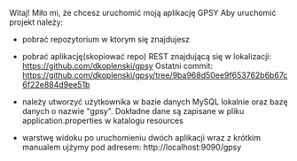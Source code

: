 Witaj!
Miło mi, że chcesz uruchomić moją aplikację GPSY
Aby uruchomić projekt należy: 
- pobrać repozytorium w ktorym się znajdujesz
- pobrać aplikację(skopiować repo) REST znajdującą się w lokalizacji:
https://github.com/dkoplenski/gpsy
Ostatni commit:
https://github.com/dkoplenski/gpsy/tree/9ba968d50ee9f653762b6b67c6f22e884d9ee51b

- należy utworzyć użytkownika w bazie danych MySQL lokalnie oraz bazę danych o nazwie "gpsy". Dokładne
dane są zapisane w pliku application.properties w katalogu resources

- warstwę widoku po uruchomieniu dwóch aplikacji wraz z krótkim manualem ujżymy pod adresem:
http://localhost:9090/gpsy